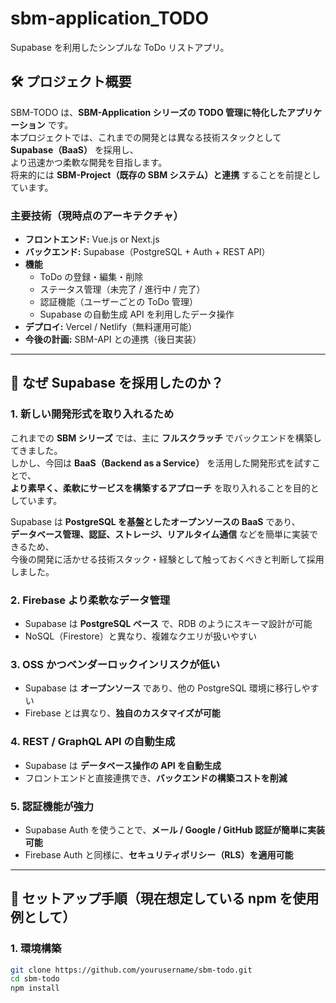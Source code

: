 # sbm-application_TODO

Supabase を利用したシンプルな ToDo リストアプリ。

## **🛠 プロジェクト概要**

SBM-TODO は、**SBM-Application シリーズの TODO 管理に特化したアプリケーション** です。  
本プロジェクトでは、これまでの開発とは異なる技術スタックとして **Supabase（BaaS）** を採用し、  
より迅速かつ柔軟な開発を目指します。  
将来的には **SBM-Project（既存の SBM システム）と連携** することを前提としています。

### **主要技術**（現時点のアーキテクチャ）

- **フロントエンド:** Vue.js or Next.js
- **バックエンド:** Supabase（PostgreSQL + Auth + REST API）
- **機能**
  - ToDo の登録・編集・削除
  - ステータス管理（未完了 / 進行中 / 完了）
  - 認証機能（ユーザーごとの ToDo 管理）
  - Supabase の自動生成 API を利用したデータ操作
- **デプロイ:** Vercel / Netlify（無料運用可能）
- **今後の計画:** SBM-API との連携（後日実装）

---

## **📌 なぜ Supabase を採用したのか？**

### **1. 新しい開発形式を取り入れるため**

これまでの **SBM シリーズ** では、主に **フルスクラッチ** でバックエンドを構築してきました。  
しかし、今回は **BaaS（Backend as a Service）** を活用した開発形式を試すことで、  
**より素早く、柔軟にサービスを構築するアプローチ** を取り入れることを目的としています。

Supabase は **PostgreSQL を基盤としたオープンソースの BaaS** であり、  
**データベース管理、認証、ストレージ、リアルタイム通信** などを簡単に実装できるため、  
今後の開発に活かせる技術スタック・経験として触っておくべきと判断して採用しました。

### **2. Firebase より柔軟なデータ管理**

- Supabase は **PostgreSQL ベース** で、RDB のようにスキーマ設計が可能
- NoSQL（Firestore）と異なり、複雑なクエリが扱いやすい

### **3. OSS かつベンダーロックインリスクが低い**

- Supabase は **オープンソース** であり、他の PostgreSQL 環境に移行しやすい
- Firebase とは異なり、**独自のカスタマイズが可能**

### **4. REST / GraphQL API の自動生成**

- Supabase は **データベース操作の API を自動生成**
- フロントエンドと直接連携でき、**バックエンドの構築コストを削減**

### **5. 認証機能が強力**

- Supabase Auth を使うことで、**メール / Google / GitHub 認証が簡単に実装可能**
- Firebase Auth と同様に、**セキュリティポリシー（RLS）を適用可能**

---

## **🚀 セットアップ手順**（現在想定している npm を使用例として）

### **1. 環境構築**

```sh
git clone https://github.com/yourusername/sbm-todo.git
cd sbm-todo
npm install
```
